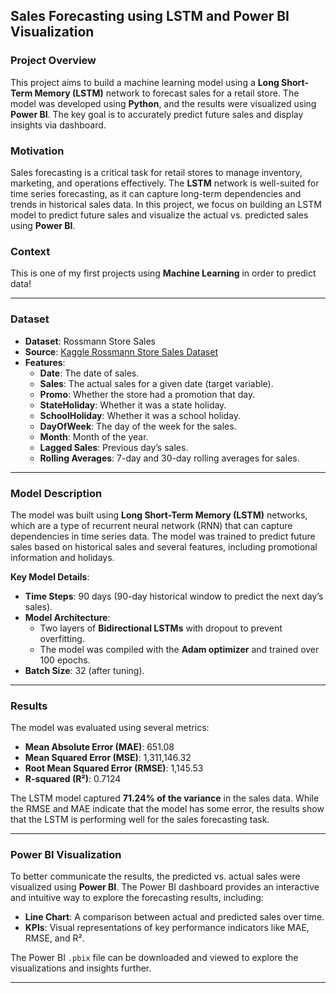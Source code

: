 ## **Sales Forecasting using LSTM and Power BI Visualization**

### **Project Overview**
This project aims to build a machine learning model using a **Long Short-Term Memory (LSTM)** network to forecast sales for a retail store. The model was developed using **Python**, and the results were visualized using **Power BI**. The key goal is to accurately predict future sales and display insights via dashboard.

### **Motivation**
Sales forecasting is a critical task for retail stores to manage inventory, marketing, and operations effectively. The **LSTM** network is well-suited for time series forecasting, as it can capture long-term dependencies and trends in historical sales data. In this project, we focus on building an LSTM model to predict future sales and visualize the actual vs. predicted sales using **Power BI**.
### **Context**
This is one of my first projects using **Machine Learning** in order to predict data!



---

### **Dataset**
- **Dataset**: Rossmann Store Sales
- **Source**: [Kaggle Rossmann Store Sales Dataset](https://www.kaggle.com/c/rossmann-store-sales/data)
- **Features**:
  - **Date**: The date of sales.
  - **Sales**: The actual sales for a given date (target variable).
  - **Promo**: Whether the store had a promotion that day.
  - **StateHoliday**: Whether it was a state holiday.
  - **SchoolHoliday**: Whether it was a school holiday.
  - **DayOfWeek**: The day of the week for the sales.
  - **Month**: Month of the year.
  - **Lagged Sales**: Previous day’s sales.
  - **Rolling Averages**: 7-day and 30-day rolling averages for sales.

---

### **Model Description**
The model was built using **Long Short-Term Memory (LSTM)** networks, which are a type of recurrent neural network (RNN) that can capture dependencies in time series data. The model was trained to predict future sales based on historical sales and several features, including promotional information and holidays.

**Key Model Details**:
- **Time Steps**: 90 days (90-day historical window to predict the next day’s sales).
- **Model Architecture**:
  - Two layers of **Bidirectional LSTMs** with dropout to prevent overfitting.
  - The model was compiled with the **Adam optimizer** and trained over 100 epochs.
- **Batch Size**: 32 (after tuning).

---

### **Results**

The model was evaluated using several metrics:

- **Mean Absolute Error (MAE)**: 651.08
- **Mean Squared Error (MSE)**: 1,311,146.32
- **Root Mean Squared Error (RMSE)**: 1,145.53
- **R-squared (R²)**: 0.7124

The LSTM model captured **71.24% of the variance** in the sales data. While the RMSE and MAE indicate that the model has some error, the results show that the LSTM is performing well for the sales forecasting task.

---

### **Power BI Visualization**
To better communicate the results, the predicted vs. actual sales were visualized using **Power BI**. The Power BI dashboard provides an interactive and intuitive way to explore the forecasting results, including:

- **Line Chart**: A comparison between actual and predicted sales over time.
- **KPIs**: Visual representations of key performance indicators like MAE, RMSE, and R².


The Power BI `.pbix` file can be downloaded and viewed to explore the visualizations and insights further.

---
